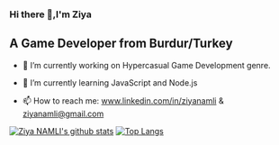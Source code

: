 ### Hi there 👋,I'm Ziya
##
## A Game Developer from Burdur/Turkey

- 🔭 I’m currently working on Hypercasual Game Development genre.
- 🌱 I’m currently learning JavaScript and Node.js

- 📫 How to reach me: www.linkedin.com/in/ziyanamli & ziyanamli@gmail.com

[![Ziya NAMLI's github stats](https://github-readme-stats.vercel.app/api?username=shadowcrypty&show_icons=true&theme=dark)](https://github.com/shadowcrypty/github-readme-stats)
[![Top Langs](https://github-readme-stats.vercel.app/api/top-langs/?username=shadowcrypty&langs_count=9&&layout=compact)](https://github.com/shadowcrypty/github-readme-stats)



<!--
**shadowcrypty/shadowcrypty** is a ✨ _special_ ✨ repository because its `README.md` (this file) appears on your GitHub profile.

Here are some ideas to get you started:

- 👯 I’m looking to collaborate on ...
- 🤔 I’m looking for help with ...
- 💬 Ask me about ...
- 😄 Pronouns: ...
- ⚡ Fun fact: ...
-->
